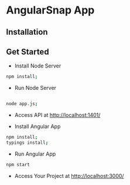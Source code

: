 AngularSnap App
===============
Installation
-----------------

## Get Started

* Install Node Server

```bash
npm install;
```

* Run Node Server

```bash

node app.js;

```
* Access API at  [http://localhost:1401/][1]


* Install Angular App 

```bash
npm install;
typings install;
```

* Run Angular App 

```bash
npm start
```

* Access Your Project at  [http://localhost:3000/][2]

[1]: http://localhost:1401/
[2]: http://localhost:3000/